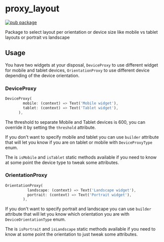 # proxy_layout

[![pub package](https://img.shields.io/pub/v/proxy_layout.svg)](https://pub.dartlang.org/packages/proxy_layout)

Package to select layout per orientation or device size like mobile vs tablet layouts or portrait vs landscape

## Usage

You have two widgets at your disposal, `DeviceProxy` to use different widget for mobile and tablet devices, `OrientationProxy` to use different device depending of the device orientation.

### DeviceProxy

```dart
DeviceProxy(
        mobile: (context) => Text('Mobile widget'),
        tablet: (context) => Text('Tablet widget'),
      ),
```

The threshold to separate Mobile and Tablet devices is 600, you can override it by setting the `threshold` attribute.

If you don't want to specify mobile and tablet you can use `builder` attribute that will let you know if you are on tablet or mobile with `DeviceProxyType` enum.

The is `isMobile` and `isTablet` static methods available if you need to know at some point the device type to tweak some attributes. 

### OrientationProxy

```dart
OrientationProxy(
          landscape: (context) => Text('Landscape widget'),
          portrait: (context) => Text('Portrait widget'),
        ),
```

If you don't want to specify portrait and landscape you can use `builder` attribute that will let you know which orientation you are with `DeviceOrientationType` enum.

The is `isPortrait` and `isLandscape` static methods available if you need to know at some point the orientation to just tweak some attributes.